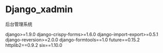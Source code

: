 # Django_xadmin
后台管理系统

django>=1.9.0
django-crispy-forms>=1.6.0
django-import-export>=0.5.1
django-reversion>=2.0.0
django-formtools==1.0
future==0.15.2
httplib2==0.9.2
six==1.10.0
